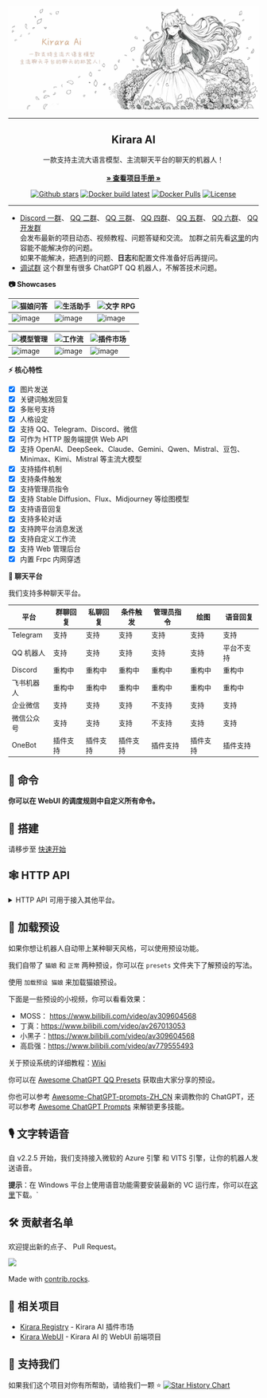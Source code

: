 ![cover](https://raw.githubusercontent.com/Haibersut/cnblog/refs/heads/main/230783378-34ddb86a-c8d3-47a6-baa5-86e39200b258.jpg)

------------------------------------
<p align="center">
  <h2 align="center">Kirara AI</h2>
  <p align="center">
    一款支持主流大语言模型、主流聊天平台的聊天的机器人！
    <br/>
    <br/>
    <a href="https://kirara-docs.app.lss233.com/"><strong>» 查看项目手册 »</strong></a>
    <br/>
  </p>
</p>

<p align="center">
  <a href="https://github.com/lss233/kirara-ai/stargazers"><img src="https://img.shields.io/github/stars/lss233/kirara-ai?color=E2CDBC&amp;logo=github&amp;style=for-the-badge" alt="Github stars"></a>
  <a href="https://github.com/lss233/kirara-ai/actions/workflows/docker-latest.yml"><img src="https://img.shields.io/github/actions/workflow/status/lss233/kirara-ai/docker-latest.yml?color=E2CDBC&amp;logo=docker&amp;logoColor=white&amp;style=for-the-badge" alt="Docker build latest"></a>
  <a href="https://hub.docker.com/r/lss233/kirara-ai/"><img src="https://img.shields.io/docker/pulls/lss233/kirara-ai?color=E2CDBC&amp;logo=docker&amp;logoColor=white&amp;style=for-the-badge" alt="Docker Pulls"></a>
  <a href="./LICENSE"><img src="https://img.shields.io/github/license/lss233/kirara-ai?&amp;color=E2CDBC&amp;style=for-the-badge" alt="License"></a>
</p>

***

* [Discord 一群](https://discord.gg/cc3S2R6RQV)、
  [QQ 二群](http://qm.qq.com/cgi-bin/qm/qr?_wv=1027&k=S1R4eIlODtyKZsEKfWxb2-nOIHELbeJY&authKey=kAftCAALE8OJgwQnArrD6zPtncCAaY456QgUXT3l2OMJ57NwRXRkhv4KL7DzOLzs&noverify=0&group_code=373254418)、
  [QQ 三群](http://qm.qq.com/cgi-bin/qm/qr?_wv=1027&k=urlhCH8y7Ro2S-iXt63X4s5eILUny4Iw&authKey=ejiwoNa4Yez6IMLyf2vj%2FeRiC1frdFrNNekbRfaPnSQbcD7bgebo5y5A7rPaRKBq&noverify=0&group_code=533109074)、
  [QQ 四群](http://qm.qq.com/cgi-bin/qm/qr?_wv=1027&k=Ibiu6EmXof30Fa7MJ5j8nJFwaUGTf5bM&authKey=YKx5a%2BK5qnWkk5VlsxxDfYl0nCrKSekQm%2FoLQVqr%2FcO%2FQY2S6N24XdI23XugBrF0&noverify=0&group_code=799737883)、
  [QQ 五群](http://qm.qq.com/cgi-bin/qm/qr?_wv=1027&k=lDkVPDAeiz6M-ig9cdS9tqhSH6_topox&authKey=B%2FRPYVUjk3dYPw5D4o6C2TpqeoKTG0nXEiKDCG%2Bh4JYY2RPqDQGt37SGl32j0hHw&noverify=0&group_code=805081636)、
  [QQ 六群](https://qm.qq.com/q/UpvYm3jccg)、
  [QQ 开发群](http://qm.qq.com/cgi-bin/qm/qr?_wv=1027&k=lisyXibhUj93DgIZptQu3VZ4ka3F5-rW&authKey=PBCzRQX4Zei%2BB6n5Tdyp9p5bqcF0tLBlfGANT4dSSKQIFYR66WwaZSMEDahWo%2FzZ&noverify=0&group_code=701933732)  
  会发布最新的项目动态、视频教程、问题答疑和交流。 
  加群之前先看[这里](https://github.com/lss233/kirara-ai/issues)的内容能不能解决你的问题。  
  如果不能解决，把遇到的问题、**日志**和配置文件准备好后再提问。
* [调试群](https://jq.qq.com/?_wv=1027&k=TBX8Saq7) 这个群里有很多 ChatGPT QQ 机器人，不解答技术问题。 


**📷 Showcases**  

| ![猫娘问答](https://img.shields.io/badge/-%E7%8C%AB%E5%A8%98%E9%97%AE%E7%AD%94-E2CDBC?style=for-the-badge)                     | ![生活助手](https://img.shields.io/badge/-生活助手-E2CDBC?style=for-the-badge)                   | ![文字 RPG](https://img.shields.io/badge/-文字RPG-E2CDBC?style=for-the-badge)            |
|------------------------------|------------------------------|------------------------------|
| ![image](https://user-images.githubusercontent.com/8984680/230702158-73967aa9-01be-44d6-bbd9-24437e333140.png) | ![image](https://user-images.githubusercontent.com/8984680/230702177-de96f89b-053e-4313-a131-715af969db04.png) | ![image](https://user-images.githubusercontent.com/8984680/230702635-fb1de3bf-acbd-46ca-8d6f-caa47368b4d4.png) |


| ![模型管理](https://img.shields.io/badge/-%E6%A8%A1%E5%9E%8B%E7%AE%A1%E7%90%86-E2CDBC?style=for-the-badge)                     | ![工作流](https://img.shields.io/badge/-%E5%B7%A5%E4%BD%9C%E6%B5%81-E2CDBC?style=for-the-badge)                   | ![插件市场](https://img.shields.io/badge/-%E6%8F%92%E4%BB%B6%E5%B8%82%E5%9C%BA-E2CDBC?style=for-the-badge)            |
|------------------------------|------------------------------|------------------------------|
| ![image](https://github.com/user-attachments/assets/322e6fb0-307a-458b-8fa6-970a6344ee1f) | ![image](https://github.com/user-attachments/assets/4f259269-e06e-4bad-a97c-58b92cfb38cd) | ![image](https://github.com/user-attachments/assets/f41278ed-ab25-4a13-9e15-e12a3373b5be) |

**⚡ 核心特性**   
* [x] 图片发送
* [x] 关键词触发回复
* [x] 多账号支持
* [x] 人格设定
* [x] 支持 QQ、Telegram、Discord、微信  
* [x] 可作为 HTTP 服务端提供 Web API
* [x] 支持 OpenAI、DeepSeek、Claude、Gemini、Qwen、Mistral、豆包、Minimax、Kimi、Mistral 等主流大模型
* [x] 支持插件机制
* [x] 支持条件触发
* [x] 支持管理员指令
* [x] 支持 Stable Diffusion、Flux、Midjourney 等绘图模型
* [x] 支持语音回复
* [x] 支持多轮对话
* [x] 支持跨平台消息发送
* [x] 支持自定义工作流
* [x] 支持 Web 管理后台
* [x] 内置 Frpc 内网穿透

**🤖 聊天平台**  

我们支持多种聊天平台。  

| 平台       | 群聊回复 | 私聊回复 | 条件触发 | 管理员指令 | 绘图  | 语音回复 |
|----------|------|------|------|-------|-----|------|
| Telegram | 支持   | 支持   | 支持 | 支持  | 支持  | 支持   |
| QQ 机器人 | 支持   | 支持   | 支持 | 支持  | 支持  | 平台不支持   |
| Discord  | 重构中   | 重构中   | 重构中 | 重构中  | 重构中  | 重构中   |
| 飞书机器人  | 重构中   | 重构中   | 重构中 | 重构中  | 重构中  | 重构中   |
| 企业微信 | 支持   | 支持   | 支持 | 不支持  | 支持  | 支持   |
| 微信公众号 | 支持   | 支持   | 支持 | 不支持  | 支持  | 支持   |
| OneBot   | 插件支持   | 插件支持   | 插件支持   | 插件支持    | 插件支持  | 插件支持   |

## 🐎 命令

**你可以在 WebUI 的调度规则中自定义所有命令。**  


## 🔧 搭建

请移步至 [快速开始](https://kirara-docs.app.lss233.com/guide/getting-started.html)

## 🕸 HTTP API

<details>
    <summary>HTTP API 可用于接入其他平台。</summary>
在聊天平台管理中启动 http-legacy 适配器后，将提供以下接口：  

**POST**    `/v1/chat`  

**请求参数**  

|参数名|必选|类型|说明|
|:---|:---|:---|:---|
|session_id| 是 | String |会话ID，默认：`friend-default_session`|
|username| 是 | String |用户名，默认：`某人`|
|message| 是 | String |消息，不能为空|  

**请求示例**
```json
{
    "session_id": "friend-123456",
    "username": "testuser",
    "message": "ping"
}
```
**响应格式**
|参数名|类型|说明|
|:---|:---|:---|
|result| String |SUCESS,DONE,FAILED|
|message| String[] |文本返回，支持多段返回|
|voice| String[] |音频返回，支持多个音频的base64编码；参考：data:audio/mpeg;base64,...|
|image| String[] |图片返回，支持多个图片的base64编码；参考：data:image/png;base64,...|

**响应示例**  
```json
{
    "result": "DONE",
    "message": ["pong!"],
    "voice": [],
    "image": []
}
```

**POST**    `/v2/chat`  

**请求参数**  

|参数名|必选|类型|说明|
|:---|:---|:---|:---|
|session_id| 是 | String |会话ID，默认：`friend-default_session`|
|username| 是 | String |用户名，默认：`某人`|
|message| 是 | String |消息，不能为空|  

**请求示例**
```json
{
    "session_id": "friend-123456",
    "username": "testuser",
    "message": "ping"
}
```
**响应格式**
字符串：request_id

**响应示例**  
```
1681525479905
```

**GET**    `/v2/chat/response`  

**请求参数**  

|参数名|必选|类型|说明|
|:---|:---|:---|:---|
|request_id| 是 | String |请求id，/v2/chat返回的值|

**请求示例**
```
/v2/chat/response?request_id=1681525479905
```
**响应格式**
|参数名|类型|说明|
|:---|:---|:---|
|result| String |SUCESS,DONE,FAILED|
|message| String[] |文本返回，支持多段返回|
|voice| String[] |音频返回，支持多个音频的base64编码；参考：data:audio/mpeg;base64,...|
|image| String[] |图片返回，支持多个图片的base64编码；参考：data:image/png;base64,...|

* 每次请求返回增量并清空。DONE、FAILED之后没有更多返回。

**响应示例**  
```json
{
    "result": "DONE",
    "message": ["pong!"],
    "voice": ["data:audio/mpeg;base64,..."],
    "image": ["data:image/png;base64,...", "data:image/png;base64,..."]
}
```
</details>

## 🦊 加载预设

如果你想让机器人自动带上某种聊天风格，可以使用预设功能。  

我们自带了 `猫娘` 和 `正常` 两种预设，你可以在 `presets` 文件夹下了解预设的写法。  

使用 `加载预设 猫娘` 来加载猫娘预设。

下面是一些预设的小视频，你可以看看效果：
* MOSS： https://www.bilibili.com/video/av309604568
* 丁真：https://www.bilibili.com/video/av267013053
* 小黑子：https://www.bilibili.com/video/av309604568
* 高启强：https://www.bilibili.com/video/av779555493

关于预设系统的详细教程：[Wiki](https://github.com/lss233/kirara-ai/wiki/%F0%9F%90%B1-%E9%A2%84%E8%AE%BE%E7%B3%BB%E7%BB%9F)

你可以在 [Awesome ChatGPT QQ Presets](https://github.com/lss233/awesome-chatgpt-qq-presets/tree/master) 获取由大家分享的预设。

你也可以参考 [Awesome-ChatGPT-prompts-ZH_CN](https://github.com/L1Xu4n/Awesome-ChatGPT-prompts-ZH_CN) 来调教你的 ChatGPT，还可以参考 [Awesome ChatGPT Prompts](https://github.com/f/awesome-chatgpt-prompts) 来解锁更多技能。 

## 🎙 文字转语音

自 v2.2.5 开始，我们支持接入微软的 Azure 引擎 和 VITS 引擎，让你的机器人发送语音。

**提示**：在 Windows 平台上使用语音功能需要安装最新的 VC 运行库，你可以在[这里](https://learn.microsoft.com/zh-CN/cpp/windows/latest-supported-vc-redist?view=msvc-170)下载。`

## 🛠 贡献者名单   

欢迎提出新的点子、 Pull Request。  

<a href="https://github.com/lss233/kirara-ai/graphs/contributors">
  <img src="https://contrib.rocks/image?repo=lss233/kirara-ai" />
</a>

Made with [contrib.rocks](https://contrib.rocks).

## 📕 相关项目

- [Kirara Registry](https://github.com/DarkSkyTeam/kirara-registry) - Kirara AI 插件市场
- [Kirara WebUI](https://github.com/DarkSkyTeam/kirara-webui) - Kirara AI 的 WebUI 前端项目

## 💪 支持我们

如果我们这个项目对你有所帮助，请给我们一颗 ⭐️
[![Star History Chart](https://api.star-history.com/svg?repos=lss233/kirara-ai&type=Date)](https://star-history.com/#lss233/kirara-ai&Date)
